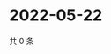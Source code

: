 # 2022-05-22

共 0 条

<!-- BEGIN WEIBO -->
<!-- 最后更新时间 Sun May 22 2022 18:17:38 GMT+0800 (China Standard Time) -->

<!-- END WEIBO -->
